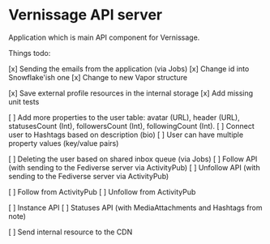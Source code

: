 # Vernissage API server

Application which is main API component for Vernissage.

Things todo:

[x] Sending the emails from the application (via Jobs)
[x] Change id into Snowflake'ish one
[x] Change to new Vapor structure

[x] Save external profile resources in the internal storage
[x] Add missing unit tests

[ ] Add more properties to the user table: avatar (URL), header (URL), statusesCount (Int), followersCount (Int), followingCount (Int).
[ ] Connect user to Hashtags based on description (bio)
[ ] User can have multiple property values (key/value pairs)

[ ] Deleting the user based on shared inbox queue (via Jobs)
[ ] Follow API (with sending to the Fediverse server via ActivityPub)
[ ] Unfollow API (with sending to the Fediverse server via ActivityPub)

[ ] Follow from ActivityPub
[ ] Unfollow from ActivityPub

[ ] Instance API
[ ] Statuses API (with MediaAttachments and Hashtags from note)

[ ] Send internal resource to the CDN
